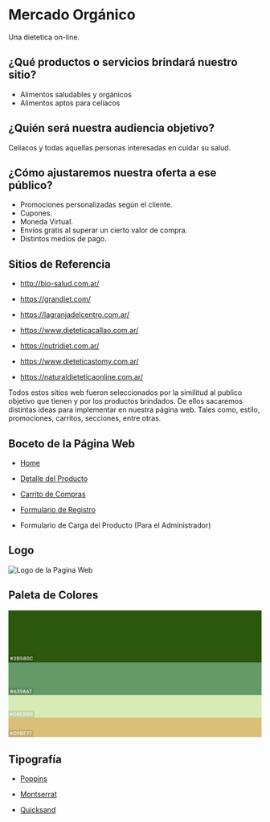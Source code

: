 # Mercado Orgánico

Una dietetica on-line.

## ¿Qué productos o servicios brindará nuestro sitio?
- Alimentos saludables y orgánicos
- Alimentos aptos para celíacos

## ¿Quién será nuestra audiencia objetivo?
Celíacos y todas aquellas personas interesadas en cuidar su salud.

## ¿Cómo ajustaremos nuestra oferta a ese público?
- Promociones personalizadas según el cliente.
- Cupones.
- Moneda Virtual.
- Envíos gratis al superar un cierto valor de compra.
- Distintos medios de pago.

## Sitios de Referencia

- http://bio-salud.com.ar/

- https://grandiet.com/

- https://lagranjadelcentro.com.ar/

- https://www.dieteticacallao.com.ar/

- https://nutridiet.com.ar/

- https://www.dieteticastomy.com.ar/

- https://naturaldieteticaonline.com.ar/

Todos estos sitios web fueron seleccionados por la similitud al publico objetivo que tienen y por los productos brindados. De ellos sacaremos distintas ideas para implementar en nuestra página web. Tales como, estilo, promociones, carritos, secciones, entre otras.

## Boceto de la Página Web

- [Home](https://xd.adobe.com/view/f6cc5dad-342c-4adb-5756-f89237b96788-80fd/)

- [Detalle del Producto](https://xd.adobe.com/view/f6cc5dad-342c-4adb-5756-f89237b96788-80fd/)

- [Carrito de Compras](https://xd.adobe.com/view/f6cc5dad-342c-4adb-5756-f89237b96788-80fd/)

- [Formulario de Registro](https://xd.adobe.com/view/f6cc5dad-342c-4adb-5756-f89237b96788-80fd/)

- Formulario de Carga del Producto (Para el Administrador)

## Logo
![Logo de la Pagina Web](https://github.com/0220CBFSNCN01ARCO/Grupo_8_MercadoOrganico/blob/master/Imagenes/Mercado%20Org%C3%A1nico%20-%205.png?raw=true)

## Paleta de Colores
![Paleta de Colores de la Pagina Web](https://github.com/0220CBFSNCN01ARCO/Grupo_8_MercadoOrganico/blob/master/Imagenes/Paleta%20de%20Colores%20-%201.png?raw=true)

## Tipografía
- [Poppins](https://fonts.google.com/specimen/Poppins)

- [Montserrat](https://fonts.google.com/specimen/Montserrat)

- [Quicksand](https://fonts.google.com/specimen/Quicksand)